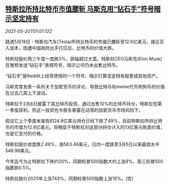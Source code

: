 <!--1621474264000-->
[特斯拉所持比特币市值腰斩 马斯克用“钻石手”符号暗示坚定持有](https://cn.reuters.com/article/tesla-bitcoin-holdings-0519-wedn-idCNKCS2D1025)
------

<div><i>2021-05-20T01:01:12Z</i></div><p>路透5月19日 - 特斯拉汽车(Tesla)所持比特币的市值已腰斩至12.6亿美元，接近买入成本，因遭中国政府出手打压后，比特币的价值大跌。</p><p>特斯拉股价周三午盘一度跌3%，跌幅超过大盘。特斯拉CEO马斯克(Elon Musk)在推特发送“钻石手”表情符号，暗示公司仍未出售比特币。</p><p>“钻石手”是Reddit上经常使用的一个符号，暗示打算坚定持有股票或其他资产。</p><p>马斯克曾发表一系列关于加密货币的评论，导致比特币和meme代币狗狗币的价值在过去几周上下波动。</p><p>特斯拉于2月8日披露了其比特币投资。通过出售10%的比特币持仓，特斯拉在第一季度获利。但这一投资也令股东暴露在动荡的加密货币市场风险下。</p><p>假设它上个季度末报告的24.8亿美元持仓已经下跌了49%，目前特斯拉所持比特币的市值为12.6亿美元，将略低于特斯拉对这部分持仓计入的13亿美元账面价值，也是它支付的价格。</p><p>特斯拉股价收盘跌2.49%，报563.46美元，日内一度跌至3月5日以来最低水平546.98美元。</p><p>今年迄今为止特斯拉下跌约20%，同期标普500指数大约上涨8%，周三标普500指数跌0.5%。</p><p>特斯拉股价2020年上涨743%，同期标普500指数上涨16%。(完)</p>
